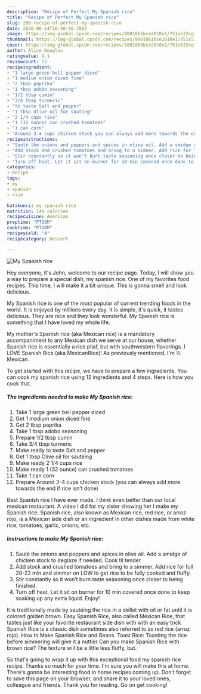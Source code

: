 ```yaml
---
description: "Recipe of Perfect My Spanish rice"
title: "Recipe of Perfect My Spanish rice"
slug: 280-recipe-of-perfect-my-spanish-rice
date: 2020-06-14T16:40:50.789Z
image: https://img-global.cpcdn.com/recipes/9801861bce2810e1/751x532cq70/my-spanish-rice-recipe-main-photo.jpg
thumbnail: https://img-global.cpcdn.com/recipes/9801861bce2810e1/751x532cq70/my-spanish-rice-recipe-main-photo.jpg
cover: https://img-global.cpcdn.com/recipes/9801861bce2810e1/751x532cq70/my-spanish-rice-recipe-main-photo.jpg
author: Alice Douglas
ratingvalue: 4.1
reviewcount: 12
recipeingredient:
- "1 large green bell pepper diced"
- "1 medium onion diced fine"
- "2 tbsp paprika"
- "1 tbsp adobo seasoning"
- "1/2 tbsp cumin"
- "3/4 tbsp turmeric"
- "to taste Salt and pepper"
- "1 tbsp Olive oil for sauting"
- "2 1/4 cups rice"
- "1 (32 ounce) can crushed tomatoes"
- "1 can corn"
- "Around 3-4 cups chicken stock you can always add more towards the end if rice isnt done"
recipeinstructions:
- "Sauté the onions and peppers and spices in olive oil. Add a smidge of chicken stock to deglaze if needed. Cook til tender"
- "Add stock and crushed tomatoes and bring to a simmer. Add rice for full 20-22 min and simmer on LOW to get rice to be fully cooked and fluffy."
- "Stir constantly so it won’t burn.taste seasoning once closer to being finished."
- "Turn off heat, Let it sit on burner for 10 min covered once done to keep soaking up any extra liquid. Enjoy!"
categories:
- Recipe
tags:
- my
- spanish
- rice

katakunci: my spanish rice 
nutrition: 144 calories
recipecuisine: American
preptime: "PT38M"
cooktime: "PT48M"
recipeyield: "4"
recipecategory: Dessert

---
```



![My Spanish rice](https://img-global.cpcdn.com/recipes/9801861bce2810e1/751x532cq70/my-spanish-rice-recipe-main-photo.jpg)

Hey everyone, it's John, welcome to our recipe page. Today, I will show you a way to prepare a special dish, my spanish rice. One of my favorites food recipes. This time, I will make it a bit unique. This is gonna smell and look delicious.

My Spanish rice is one of the most popular of current trending foods in the world. It is enjoyed by millions every day. It is simple, it's quick, it tastes delicious. They are nice and they look wonderful. My Spanish rice is something that I have loved my whole life.

My mother&#39;s Spanish rice (aka Mexican rice) is a mandatory accompaniment to any Mexican dish we serve at our house, whether Spanish rice is essentially a rice pilaf, but with southwestern flavorings. I LOVE Spanish Rice (aka MexicanRice)! As previously mentioned, I&#39;m ½ Mexican.


To get started with this recipe, we have to prepare a few ingredients. You can cook my spanish rice using 12 ingredients and 4 steps. Here is how you cook that.

<!--inarticleads1-->

##### The ingredients needed to make My Spanish rice:

1. Take 1 large green bell pepper diced
1. Get 1 medium onion diced fine
1. Get 2 tbsp paprika
1. Take 1 tbsp adobo seasoning
1. Prepare 1/2 tbsp cumin
1. Take 3/4 tbsp turmeric
1. Make ready to taste Salt and pepper
1. Get 1 tbsp Olive oil for sautéing
1. Make ready 2 1/4 cups rice
1. Make ready 1 (32 ounce) can crushed tomatoes
1. Take 1 can corn
1. Prepare Around 3-4 cups chicken stock (you can always add more towards the end if rice isn’t done)


Best Spanish rice I have ever made. I think even better than our local mexican restaurant. A video I did for my sister showing her I make my Spanish rice. Spanish rice, also known as Mexican rice, red rice, or arroz rojo, is a Mexican side dish or an ingredient in other dishes made from white rice, tomatoes, garlic, onions, etc. 

<!--inarticleads2-->

##### Instructions to make My Spanish rice:

1. Sauté the onions and peppers and spices in olive oil. Add a smidge of chicken stock to deglaze if needed. Cook til tender
1. Add stock and crushed tomatoes and bring to a simmer. Add rice for full 20-22 min and simmer on LOW to get rice to be fully cooked and fluffy.
1. Stir constantly so it won’t burn.taste seasoning once closer to being finished.
1. Turn off heat, Let it sit on burner for 10 min covered once done to keep soaking up any extra liquid. Enjoy!


It is traditionally made by sautéing the rice in a skillet with oil or fat until it is colored golden brown. Easy Spanish Rice, also called Mexican Rice, that tastes just like your favorite restaurant side dish with with an easy trick Spanish Rice is a classic dish sometimes also referred to as red rice (arroz rojo). How to Make Spanish Rice and Beans. Toast Rice: Toasting the rice before simmering will give it a nuttier Can you make Spanish Rice with brown rice? The texture will be a little less fluffy, but. 

So that's going to wrap it up with this exceptional food my spanish rice recipe. Thanks so much for your time. I'm sure you will make this at home. There's gonna be interesting food in home recipes coming up. Don't forget to save this page on your browser, and share it to your loved ones, colleague and friends. Thank you for reading. Go on get cooking!
